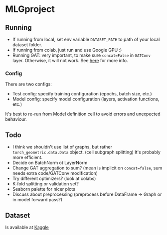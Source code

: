# MLGproject

## Running
 - If running from local, set env variable `DATASET_PATH` to path of your local dataset folder.
 - If running from colab, just run and use Google GPU :)
 - Running GAT: very important, to make sure `concat=False` in `GATConv` layer. Otherwise, it will not work. See [here](https://pytorch-geometric.readthedocs.io/en/latest/generated/torch_geometric.nn.conv.GATConv.html#torch_geometric.nn.conv.GATConv) for more info.

### Config
There are two configs:
 - Test config: specify training configuration (epochs, batch size, etc.)
 - Model config: specify model configuration (layers, activation functions, etc.)
 
 It's best to re-run from Model definition cell to avoid errors and unexpected behaviour.

## Todo
 - I think we shouldn't use list of graphs, but rather `torch_geometric.data.Data` object. (cell subgraph splitting) It's probably more efficient.
 - Decide on BatchNorm ot LayerNorm
 - Change GAT aggregation to sum? (mean is implicit on `concat=false`, sum needs extra code/GATConv modification)
- Try different optimizers? (look at colabs)
- K-fold splitting or validation set?
- Seaborn palette for nicer plots
- Discuss about preprocessing (preprocess before DataFrame -> Graph or in model forward pass?)

## Dataset
Is available at [Kaggle](https://www.kaggle.com/datasets/ellipticco/elliptic-data-set?resource=download)

